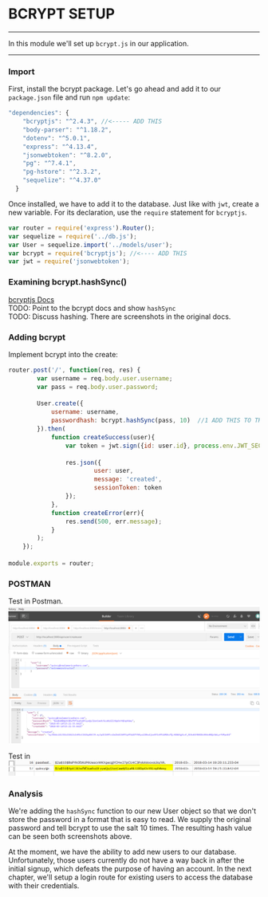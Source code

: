# BCRYPT SETUP
---

In this module we'll set up `bcrypt.js` in our application.

<hr/>

### Import
First, install the bcrypt package. Let's go ahead and add it to our `package.json` file and run `npm update`:

```js
"dependencies": {
    "bcryptjs": "^2.4.3", //<----- ADD THIS
    "body-parser": "^1.18.2",
    "dotenv": "^5.0.1",
    "express": "^4.13.4",
    "jsonwebtoken": "^8.2.0",
	"pg": "^7.4.1",
    "pg-hstore": "^2.3.2",
    "sequelize": "^4.37.0"
  }

```
Once installed, we have to add it to the database. Just like with `jwt`, create a new variable. For its declaration, use the `require` statement for `bcryptjs`.

```js
var router = require('express').Router();
var sequelize = require('../db.js');
var User = sequelize.import('../models/user');
var bcrypt = require('bcryptjs'); //<---- ADD THIS
var jwt = require('jsonwebtoken');

```


### Examining bcrypt.hashSync()
[bcryptjs Docs](https://github.com/dcodeIO/bcrypt.js) <br>
TODO: Point to the bcrypt docs and show `hashSync` <br>
TODO: Discuss hashing. There are screenshots in the original docs. 

### Adding bcrypt
Implement bcrypt into the create:
```js
router.post('/', function(req, res) {
		var username = req.body.user.username;
		var pass = req.body.user.password;

		User.create({
            username: username,
			passwordhash: bcrypt.hashSync(pass, 10)  //1 ADD THIS TO THE PROPERTY VALUE
		}).then(
			function createSuccess(user){
				var token = jwt.sign({id: user.id}, process.env.JWT_SECRET, {expiresIn: 60*60*24});

				res.json({
						user: user,
						message: 'created',
						sessionToken: token
				});
			},
			function createError(err){
				res.send(500, err.message);
			}
		);
	});

module.exports = router;
```

### POSTMAN
Test in Postman. 
![screenshot](assets/01-bcrypt-success.PNG)

Test in 
![screenshot](assets/02-bycrpt-postgres-view.PNG)

### Analysis
We're adding the `hashSync` function to our new User object so that we don't store the password in a format that is easy to read. We supply the original password and tell bcrypt to use the salt 10 times. The resulting hash value can be seen both screenshots above. <br>

At the moment, we have the ability to add new users to our database. Unfortunately, those users currently do not have a way back in after the initial signup, which defeats the purpose of having an account. In the next chapter, we'll setup a login route for existing users to access the database with their credentials.